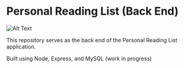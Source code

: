 # Personal Reading List (Back End)

![Alt Text](https://media4.giphy.com/media/hUA5JLuHW7kTDQMy7f/giphy.gif)

This repository serves as the back end of the Personal Reading List application.

Built using Node, Express, and MySQL (work in progress)
